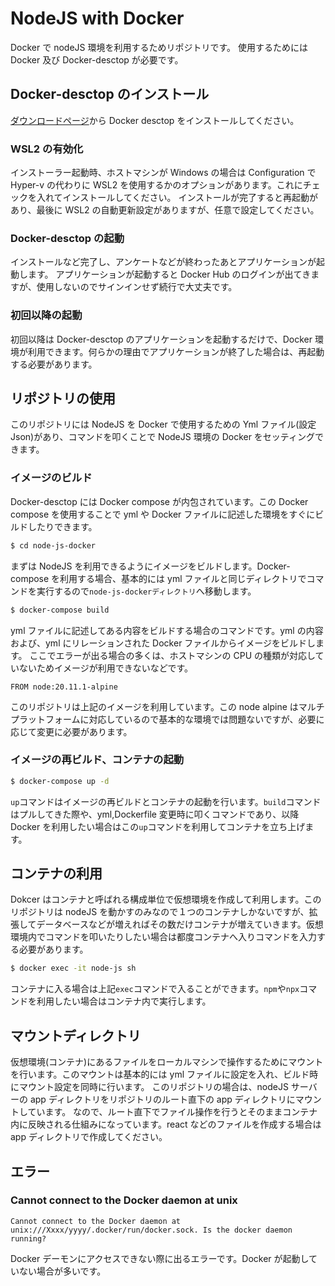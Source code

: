 # NodeJS with Docker

Docker で nodeJS 環境を利用するためリポジトリです。
使用するためには Docker 及び Docker-desctop が必要です。

## Docker-desctop のインストール

[ダウンロードページ](https://www.docker.com/ja-jp/products/docker-desktop/"Docker-desctop")から Docker desctop をインストールしてください。

### WSL2 の有効化

インストーラー起動時、ホストマシンが Windows の場合は Configuration で Hyper-v の代わりに WSL2 を使用するかのオプションがあります。これにチェックを入れてインストールしてください。
インストールが完了すると再起動があり、最後に WSL2 の自動更新設定がありますが、任意で設定してください。

### Docker-desctop の起動

インストールなど完了し、アンケートなどが終わったあとアプリケーションが起動します。
アプリケーションが起動すると Docker Hub のログインが出てきますが、使用しないのでサインインせず続行で大丈夫です。

### 初回以降の起動

初回以降は Docker-desctop のアプリケーションを起動するだけで、Docker 環境が利用できます。何らかの理由でアプリケーションが終了した場合は、再起動する必要があります。

## リポジトリの使用

このリポジトリには NodeJS を Docker で使用するための Yml ファイル(設定 Json)があり、コマンドを叩くことで NodeJS 環境の Docker をセッティングできます。

### イメージのビルド

Docker-desctop には Docker compose が内包されています。この Docker compose を使用することで yml や Docker ファイルに記述した環境をすぐにビルドしたりできます。

```bash
$ cd node-js-docker
```

まずは NodeJS を利用できるようにイメージをビルドします。Docker-compose を利用する場合、基本的には yml ファイルと同じディレクトリでコマンドを実行するので`node-js-dockerディレクトリ`へ移動します。

```bash
$ docker-compose build
```

yml ファイルに記述してある内容をビルドする場合のコマンドです。yml の内容および、yml にリレーションされた Docker ファイルからイメージをビルドします。
ここでエラーが出る場合の多くは、ホストマシンの CPU の種類が対応していないためイメージが利用できないなどです。

```
FROM node:20.11.1-alpine
```

このリポジトリは上記のイメージを利用しています。この node alpine はマルチプラットフォームに対応しているので基本的な環境では問題ないですが、必要に応じて変更に必要があります。

### イメージの再ビルド、コンテナの起動

```bash
$ docker-compose up -d
```

`up`コマンドはイメージの再ビルドとコンテナの起動を行います。`build`コマンドはプルしてきた際や、yml,Dockerfile 変更時に叩くコマンドであり、以降 Docker を利用したい場合はこの`up`コマンドを利用してコンテナを立ち上げます。

## コンテナの利用

Dokcer はコンテナと呼ばれる構成単位で仮想環境を作成して利用します。このリポジトリは nodeJS を動かすのみなので１つのコンテナしかないですが、拡張してデータベースなどが増えればその数だけコンテナが増えていきます。仮想環境内でコマンドを叩いたりしたい場合は都度コンテナへ入りコマンドを入力する必要があります。

```bash
$ docker exec -it node-js sh
```

コンテナに入る場合は上記`exec`コマンドで入ることができます。`npm`や`npx`コマンドを利用したい場合はコンテナ内で実行します。

## マウントディレクトリ

仮想環境(コンテナ)にあるファイルをローカルマシンで操作するためにマウントを行います。このマウントは基本的には yml ファイルに設定を入れ、ビルド時にマウント設定を同時に行います。
このリポジトリの場合は、nodeJS サーバーの app ディレクトリをリポジトリのルート直下の app ディレクトリにマウントしています。
なので、ルート直下でファイル操作を行うとそのままコンテナ内に反映される仕組みになっています。react などのファイルを作成する場合は app ディレクトリで作成してください。

## エラー

### Cannot connect to the Docker daemon at unix

```
Cannot connect to the Docker daemon at unix:///Xxxx/yyyy/.docker/run/docker.sock. Is the docker daemon running?
```

Docker デーモンにアクセスできない際に出るエラーです。Docker が起動していない場合が多いです。
